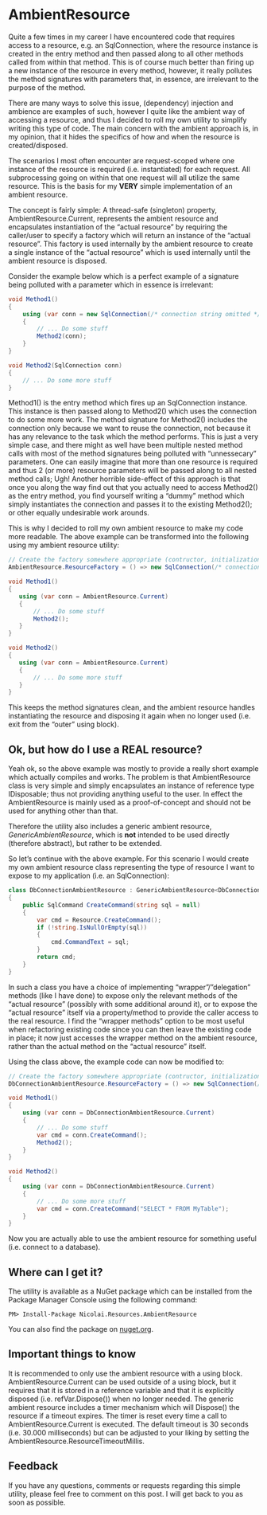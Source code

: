 # AmbientResource
Quite a few times in my career I have encountered code that requires access to a resource, e.g. an SqlConnection, where the resource instance is created in the entry method and then passed along to all other methods called from within that method. This is of course much better than firing up a new instance of the resource in every method, however, it really pollutes the method signatures with parameters that, in essence, are irrelevant to the purpose of the method.

There are many ways to solve this issue, (dependency) injection and ambience are examples of such, however I quite like the ambient way of accessing a resource, and thus I decided to roll my own utility to simplify writing this type of code. The main concern with the ambient approach is, in my opinion, that it hides the specifics of how and when the resource is created/disposed.

The scenarios I most often encounter are request-scoped where one instance of the resource is required (i.e. instantiated) for each request. All subprocessing going on within that one request will all utilize the same resource. This is the basis for my **VERY** simple implementation of an ambient resource.

The concept is fairly simple: A thread-safe (singleton) property, AmbientResource.Current, represents the ambient resource and encapsulates instantiation of the “actual resource” by requiring the caller/user to specify a factory which will return an instance of the “actual resource”. This factory is used internally by the ambient resource to create a single instance of the “actual resource” which is used internally until the ambient resource is disposed.

Consider the example below which is a perfect example of a signature being polluted with a parameter which in essence is irrelevant:
```cs
void Method1()
{
    using (var conn = new SqlConnection(/* connection string omitted */))
    {
        // ... Do some stuff
        Method2(conn);
    }
}

void Method2(SqlConnection conn)
{
    // ... Do some more stuff
}
```
Method1() is the entry method which fires up an SqlConnection instance. This instance is then passed along to Method2() which uses the connection to do some more work. The method signature for Method2() includes the connection only because we want to reuse the connection, not because it has any relevance to the task which the method performs. This is just a very simple case, and there might as well have been multiple nested method calls with most of the method signatures being polluted with “unnessecary” parameters. One can easily imagine that more than one resource is required and thus 2 (or more) resource parameters will be passed along to all nested method calls; Ugh! Another horrible side-effect of this approach is that once you along the way find out that you actually need to access Method2() as the entry method, you find yourself writing a “dummy” method which simply instantiates the connection and passes it to the existing Method2(); or other equally undesirable work arounds.

This is why I decided to roll my own ambient resource to make my code more readable. The above example can be transformed into the following using my ambient resource utility:
 ```cs
// Create the factory somewhere appropriate (contructor, initialization code, etc.)
AmbientResource.ResourceFactory = () => new SqlConnection(/* connection string omitted */);

void Method1()
{
    using (var conn = AmbientResource.Current)
    {
        // ... Do some stuff
        Method2();
    }
}

void Method2()
{
    using (var conn = AmbientResource.Current)
    {
        // ... Do some more stuff
    }
}
```
This keeps the method signatures clean, and the ambient resource handles instantiating the resource and disposing it again when no longer used (i.e. exit from the “outer” using block).

## Ok, but how do I use a REAL resource?

Yeah ok, so the above example was mostly to provide a really short example which actually compiles and works. The problem is that AmbientResource class is very simple and simply encapsulates an instance of reference type IDisposable; thus not providing anything useful to the user. In effect the AmbientResource is mainly used as a proof-of-concept and should not be used for anything other than that.

Therefore the utility also includes a generic ambient resource, *GenericAmbientResource*, which is **not** intended to be used directly (therefore abstract), but rather to be extended.

So let’s continue with the above example. For this scenario I would create my own ambient resource class representing the type of resource I want to expose to my application (i.e. an SqlConnection):
```cs
class DbConnectionAmbientResource : GenericAmbientResource<DbConnectionAmbientResource, SqlConnection>
{
    public SqlCommand CreateCommand(string sql = null)
    {
        var cmd = Resource.CreateCommand();
        if (!string.IsNullOrEmpty(sql))
        {
            cmd.CommandText = sql;
        }
        return cmd;
    }
}
```
In such a class you have a choice of implementing “wrapper”/”delegation” methods (like I have done) to expose only the relevant methods of the “actual resource” (possibly with some additional around it), or to expose the “actual resource” itself via a property/method to provide the caller access to the real resource. I find the “wrapper methods” option to be most useful when refactoring existing code since you can then leave the existing code in place; it now just accesses the wrapper method on the ambient resource, rather than the actual method on the “actual resource” itself.

Using the class above, the example code can now be modified to:
```cs
// Create the factory somewhere appropriate (contructor, initialization code, etc.)
DbConnectionAmbientResource.ResourceFactory = () => new SqlConnection(/* connection string omitted */);

void Method1()
{
    using (var conn = DbConnectionAmbientResource.Current)
    {
        // ... Do some stuff
        var cmd = conn.CreateCommand();
        Method2();
    }
}

void Method2()
{
    using (var conn = DbConnectionAmbientResource.Current)
    {
        // ... Do some more stuff
        var cmd = conn.CreateCommand("SELECT * FROM MyTable");
    }
}
```
Now you are actually able to use the ambient resource for something useful (i.e. connect to a database).

## Where can I get it?

The utility is available as a NuGet package which can be installed from the Package Manager Console using the following command:

```
PM> Install-Package Nicolai.Resources.AmbientResource
```
You can also find the package on [nuget.org](https://www.nuget.org/packages/Nicolai.Resources.AmbientResource/).

## Important things to know

It is recommended to only use the ambient resource with a using block.
AmbientResource.Current can be used outside of a using block, but it requires that it is stored in a reference variable and that it is explicitly disposed (i.e. refVar.Dispose()) when no longer needed.
The generic ambient resource includes a timer mechanism which will Dispose() the resource if a timeout expires. The timer is reset every time a call to AmbientResource.Current is executed.
The default timeout is 30 seconds (i.e. 30.000 milliseconds) but can be adjusted to your liking by setting the AmbientResource.ResourceTimeoutMillis.

## Feedback

If you have any questions, comments or requests regarding this simple utility, please feel free to comment on this post. I will get back to you as soon as possible.
